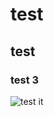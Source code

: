 # test

## test


### test 3

![test it](https://gimg2.baidu.com/image_search/src=http%3A%2F%2Fimage.kilimall.com%2Fkenya%2Fshop%2Fstore%2Fgoods%2F3248%2F2018%2F09%2F3248_05912061694332443_720.jpg&refer=http%3A%2F%2Fimage.kilimall.com&app=2002&size=f9999,10000&q=a80&n=0&g=0n&fmt=jpeg?sec=1631191128&t=9b4c8a56a577b24a7dbbfba1e3d9afed)

